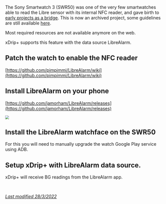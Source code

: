 The Sony Smartwatch 3 (SWR50) was one of the very few smartwatches able to read the Libre sensor with its internal NFC reader, and gave birth to [early projects as a bridge](https://github.com/pimpimmi/LibreAlarm). This is now an archived project, some guidelines are still available [here](https://www.reddit.com/r/diabetes/comments/67jmkj/my_hombrew_android_cgm_build_so_far_sony/).

Most required resources are not available anymore on the web.

xDrip+ supports this feature with the data source LibreAlarm.

## Patch the watch to enable the NFC reader

[https://github.com/pimpimmi/LibreAlarm/wiki](https://github.com/pimpimmi/LibreAlarm/wiki)

## Install LibreAlarm on your phone

[https://github.com/jamorham/LibreAlarm/releases](https://github.com/jamorham/LibreAlarm/releases)

<img src="../images/LibreAlarm.png" style="zoom:75%;"/>

## Install the LibreAlarm watchface on the SWR50

For this you will need to manually upgrade the watch Google Play service using ADB.

## Setup xDrip+ with LibreAlarm data source.

xDrip+ will receive BG readings from the LibreAlarm app.

</br>

[*Last modified 28/3/2022*](https://github.com/NightscoutFoundation/xDrip/releases/tag/2022.03.27)